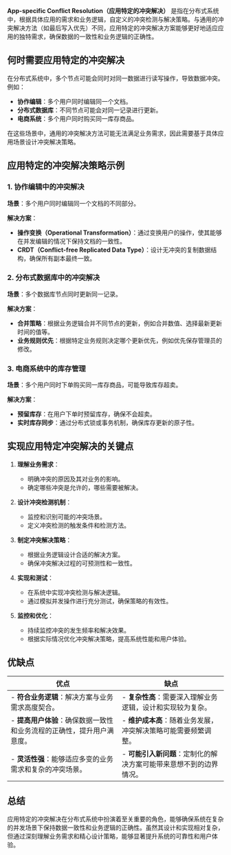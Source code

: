 **App-specific Conflict Resolution（应用特定的冲突解决）** 是指在分布式系统中，根据具体应用的需求和业务逻辑，自定义的冲突检测与解决策略。与通用的冲突解决方法（如最后写入优先）不同，应用特定的冲突解决方案能够更好地适应应用的独特需求，确保数据的一致性和业务逻辑的正确性。

## 何时需要应用特定的冲突解决

在分布式系统中，多个节点可能会同时对同一数据进行读写操作，导致数据冲突。例如：

- **协作编辑**：多个用户同时编辑同一个文档。
- **分布式数据库**：不同节点可能会对同一记录进行更新。
- **电商系统**：多个用户同时购买同一库存商品。

在这些场景中，通用的冲突解决方法可能无法满足业务需求，因此需要基于具体应用场景设计冲突解决策略。

## 应用特定的冲突解决策略示例

### 1. 协作编辑中的冲突解决

**场景**：多个用户同时编辑同一个文档的不同部分。

**解决方案**：

- **操作变换（Operational Transformation）**：通过变换用户的操作，使其能够在并发编辑的情况下保持文档的一致性。
- **CRDT（Conflict-free Replicated Data Type）**：设计无冲突的复制数据结构，确保所有副本最终一致。

### 2. 分布式数据库中的冲突解决

**场景**：多个数据库节点同时更新同一记录。

**解决方案**：

- **合并策略**：根据业务逻辑合并不同节点的更新，例如合并数值、选择最新更新时间的值等。
- **业务规则优先**：根据特定业务规则决定哪个更新优先，例如优先保存管理员的修改。

### 3. 电商系统中的库存管理

**场景**：多个用户同时下单购买同一库存商品，可能导致库存超卖。

**解决方案**：

- **预留库存**：在用户下单时预留库存，确保不会超卖。
- **实时库存同步**：通过分布式锁或事务机制，确保库存更新的原子性。

## 实现应用特定冲突解决的关键点

1. **理解业务需求**：

   - 明确冲突的原因及其对业务的影响。
   - 确定哪些冲突是允许的，哪些需要被解决。

2. **设计冲突检测机制**：

   - 监控和识别可能的冲突场景。
   - 定义冲突检测的触发条件和检测方法。

3. **制定冲突解决策略**：

   - 根据业务逻辑设计合适的解决方案。
   - 确保冲突解决过程的可预测性和一致性。

4. **实现和测试**：

   - 在系统中实现冲突检测与解决逻辑。
   - 通过模拟并发操作进行充分测试，确保策略的有效性。

5. **监控和优化**：
   - 持续监控冲突的发生频率和解决效果。
   - 根据实际情况优化冲突解决策略，提高系统性能和用户体验。

## 优缺点

| 优点                                                                   | 缺点                                                               |
| ---------------------------------------------------------------------- | ------------------------------------------------------------------ |
| - **符合业务逻辑**：解决方案与业务需求高度契合。                       | - **复杂性高**：需要深入理解业务逻辑，设计和实现较为复杂。         |
| - **提高用户体验**：确保数据一致性和业务流程的正确性，提升用户满意度。 | - **维护成本高**：随着业务发展，冲突解决策略可能需要频繁调整。     |
| - **灵活性强**：能够适应多变的业务需求和复杂的冲突场景。               | - **可能引入新问题**：定制化的解决方案可能带来意想不到的边界情况。 |

## 总结

应用特定的冲突解决在分布式系统中扮演着至关重要的角色，能够确保系统在复杂的并发场景下保持数据一致性和业务逻辑的正确性。虽然其设计和实现相对复杂，但通过深刻理解业务需求和精心设计策略，能够显著提升系统的可靠性和用户体验。
